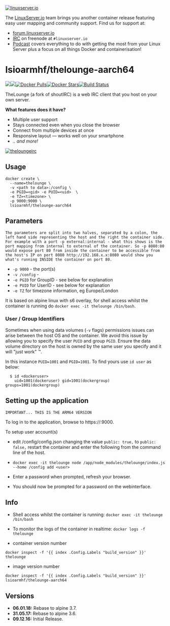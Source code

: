 [linuxserverurl]: https://linuxserver.io
[forumurl]: https://forum.linuxserver.io
[ircurl]: https://www.linuxserver.io/irc/
[podcasturl]: https://www.linuxserver.io/podcast/
[appurl]: https://thelounge.github.io/
[hub]: https://hub.docker.com/r/lsioarmhf/thelounge-aarch64/

[![linuxserver.io](https://raw.githubusercontent.com/linuxserver/docker-templates/master/linuxserver.io/img/linuxserver_medium.png)][linuxserverurl]

The [LinuxServer.io][linuxserverurl] team brings you another container release featuring easy user mapping and community support. Find us for support at:
* [forum.linuxserver.io][forumurl]
* [IRC][ircurl] on freenode at `#linuxserver.io`
* [Podcast][podcasturl] covers everything to do with getting the most from your Linux Server plus a focus on all things Docker and containerisation!

# lsioarmhf/thelounge-aarch64
[![](https://images.microbadger.com/badges/version/lsioarmhf/thelounge-aarch64.svg)](https://microbadger.com/images/lsioarmhf/thelounge-aarch64 "Get your own version badge on microbadger.com")[![](https://images.microbadger.com/badges/image/lsioarmhf/thelounge-aarch64.svg)](http://microbadger.com/images/lsioarmhf/thelounge-aarch64 "Get your own image badge on microbadger.com")[![Docker Pulls](https://img.shields.io/docker/pulls/lsioarmhf/thelounge-aarch64.svg)][hub][![Docker Stars](https://img.shields.io/docker/stars/lsioarmhf/thelounge-aarch64.svg)][hub][![Build Status](https://ci.linuxserver.io/buildStatus/icon?job=Docker-Builders/arm64/arm64-thelounge)](https://ci.linuxserver.io/job/Docker-Builders/job/arm64/job/arm64-thelounge/)

TheLounge (a fork of shoutIRC) is a web IRC client that you host on your own server.

__What features does it have?__  
- Multiple user support
- Stays connected even when you close the browser
- Connect from multiple devices at once
- Responsive layout — works well on your smartphone
- _.. and more!_

[![theloungeirc](https://raw.githubusercontent.com/linuxserver/community-templates/master/lsiocommunity/img/shout-icon.png)][appurl]

## Usage

```
docker create \
  --name=thelounge \
  -v <path to data>:/config \
  -e PGID=<gid> -e PUID=<uid>  \
  -e TZ=<timezone> \
  -p 9000:9000 \
  lsioarmhf/thelounge-aarch64
```

## Parameters

`The parameters are split into two halves, separated by a colon, the left hand side representing the host and the right the container side. 
For example with a port -p external:internal - what this shows is the port mapping from internal to external of the container.
So -p 8080:80 would expose port 80 from inside the container to be accessible from the host's IP on port 8080
http://192.168.x.x:8080 would show you what's running INSIDE the container on port 80.`


* `-p 9000` - the port(s)
* `-v /config` -
* `-e PGID` for GroupID - see below for explanation
* `-e PUID` for UserID - see below for explanation
* `-e TZ` for timezone information, eg Europe/London

It is based on alpine linux with s6 overlay, for shell access whilst the container is running do `docker exec -it thelounge /bin/bash`.

### User / Group Identifiers

Sometimes when using data volumes (`-v` flags) permissions issues can arise between the host OS and the container. We avoid this issue by allowing you to specify the user `PUID` and group `PGID`. Ensure the data volume directory on the host is owned by the same user you specify and it will "just work" ™.

In this instance `PUID=1001` and `PGID=1001`. To find yours use `id user` as below:

```
  $ id <dockeruser>
    uid=1001(dockeruser) gid=1001(dockergroup) groups=1001(dockergroup)
```

## Setting up the application
`IMPORTANT... THIS IS THE ARM64 VERSION`

To log in to the application, browse to https://<hostip>:9000.

To setup user account(s)

+ edit /config/config.json changing the value `public: true,` to `public: false,`  restart the container and enter the following from the command line of the host.

+ `docker exec -it thelounge node /app/node_modules/thelounge/index.js --home /config add <user>`

+ Enter a password when prompted, refresh your browser.

+ You should now be prompted for a password on the webinterface.


## Info

* Shell access whilst the container is running: `docker exec -it thelounge /bin/bash`
* To monitor the logs of the container in realtime: `docker logs -f thelounge`

* container version number 

`docker inspect -f '{{ index .Config.Labels "build_version" }}' thelounge`

* image version number

`docker inspect -f '{{ index .Config.Labels "build_version" }}' lsioarmhf/thelounge-aarch64`

## Versions

+ **06.01.18:** Rebase to alpine 3.7.
+ **31.05.17:** Rebase to alpine 3.6.
+ **09.12.16:** Initial Release.
